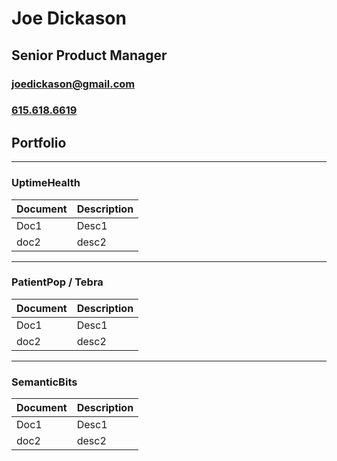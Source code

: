 # Joe Dickason
## Senior Product Manager
### <joedickason@gmail.com>
### [615.618.6619](tel:6156186619)

## Portfolio
---
### UptimeHealth
| Document | Description |
| --- | ----------- |
| Doc1 | Desc1 |
| doc2 | desc2 |

---
### PatientPop / Tebra
| Document | Description |
| --- | ----------- |
| Doc1 | Desc1 |
| doc2 | desc2 |

---
### SemanticBits
| Document | Description |
| --- | ----------- |
| Doc1 | Desc1 |
| doc2 | desc2 |
